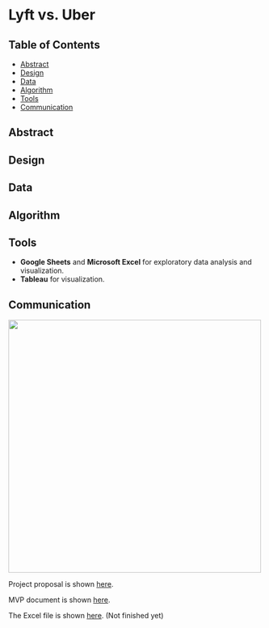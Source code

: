 # Lyft vs. Uber
## Table of Contents
- [Abstract](#link-part-1)
- [Design](#link-part-2)
- [Data](#link-part-3)
- [Algorithm](#link-part-4)
- [Tools](#link-part-5)
- [Communication](#link-part-6)

## <a name="link-part-1">Abstract</a>



## <a name="link-part-2">Design</a>



## <a name="link-part-3">Data</a>



## <a name="link-part-4">Algorithm</a>



## <a name="link-part-5">Tools</a>

* **Google Sheets** and **Microsoft Excel** for exploratory data analysis and visualization.
* **Tableau** for visualization.

## <a name="link-part-6">Communication</a>

<img src="/images/charts.png" style="width: 500px;" />

Project proposal is shown [here](/documents/proposal.md).

MVP document is shown [here](/documents/mvp.md).

The Excel file is shown [here](/rideshare_dataset.xlsx). (Not finished yet)

